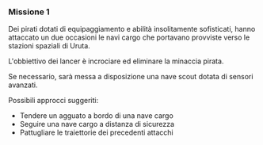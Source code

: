 ### Missione 1

Dei pirati dotati di equipaggiamento e abilità insolitamente sofisticati,
hanno attaccato un due occasioni le navi cargo che portavano provviste verso le stazioni spaziali di Uruta.

L'obbiettivo dei lancer è incrociare ed eliminare la minaccia pirata.

Se necessario, sarà messa a disposizione una nave scout dotata di sensori avanzati.

Possibili approcci suggeriti:
- Tendere un agguato a bordo di una nave cargo
- Seguire una nave cargo a distanza di sicurezza
- Pattugliare le traiettorie dei precedenti attacchi
